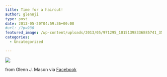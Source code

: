 ```yaml
---
title: Time for a haircut!
author: glennji
type: post
date: 2013-05-20T04:59:36+00:00
#url: /?p=930
featured_image: /wp-content/uploads/2013/05/971295_10151398336885741_359020316_n.jpg
categories:
  - Uncategorized

---
```

<div>
  <img src='/wp-content/uploads/2013/05/971295_10151398336885741_359020316_n.jpg' style='max-width:600px;' /></p> 
  
  <div>
    from Glenn J. Mason via <a href="http://www.facebook.com/photo.php?fbid=10151398336885741&#038;set=a.10150907445480741.408542.551785740&#038;type=1">Facebook</a>
  </div>
</div>
